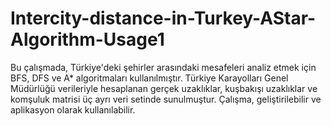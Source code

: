 # Intercity-distance-in-Turkey-AStar-Algorithm-Usage1
Bu çalışmada, Türkiye'deki şehirler arasındaki mesafeleri analiz etmek için BFS, DFS ve A* algoritmaları kullanılmıştır. Türkiye Karayolları Genel Müdürlüğü verileriyle hesaplanan gerçek uzaklıklar, kuşbakışı uzaklıklar ve komşuluk matrisi üç ayrı veri setinde sunulmuştur. Çalışma, geliştirilebilir ve aplikasyon olarak kullanılabilir.
